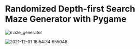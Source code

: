 # Randomized Depth-first Search Maze Generator with Pygame

![maze_generator](https://user-images.githubusercontent.com/81440170/144321088-f6529726-7fe4-4511-adf3-a6e3ebe89a81.gif)

![2021-12-01 18:54:34 655048](https://user-images.githubusercontent.com/81440170/144321254-9227cd02-5c4a-46af-af66-4133ddeb373d.png)

